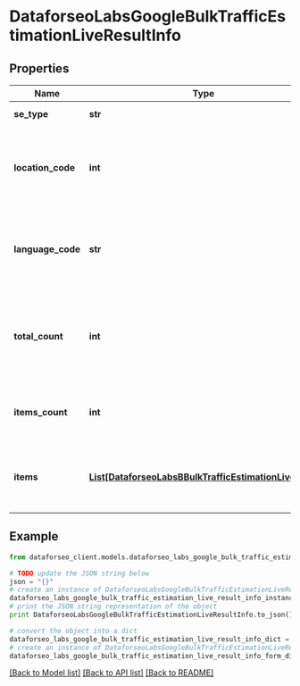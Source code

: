 # DataforseoLabsGoogleBulkTrafficEstimationLiveResultInfo


## Properties

Name | Type | Description | Notes
------------ | ------------- | ------------- | -------------
**se_type** | **str** | search engine type | [optional] 
**location_code** | **int** | location code in a POST array if there is no data, then the value is null | [optional] 
**language_code** | **str** | language code in a POST array if there is no data, then the value is null | [optional] 
**total_count** | **int** | total amount of results in our database relevant to your request | [optional] 
**items_count** | **int** | the number of results returned in the items array | [optional] 
**items** | [**List[DataforseoLabsBBulkTrafficEstimationLiveItem]**](DataforseoLabsBBulkTrafficEstimationLiveItem.md) | array of items with relevant traffic estimation data | [optional] 

## Example

```python
from dataforseo_client.models.dataforseo_labs_google_bulk_traffic_estimation_live_result_info import DataforseoLabsGoogleBulkTrafficEstimationLiveResultInfo

# TODO update the JSON string below
json = "{}"
# create an instance of DataforseoLabsGoogleBulkTrafficEstimationLiveResultInfo from a JSON string
dataforseo_labs_google_bulk_traffic_estimation_live_result_info_instance = DataforseoLabsGoogleBulkTrafficEstimationLiveResultInfo.from_json(json)
# print the JSON string representation of the object
print DataforseoLabsGoogleBulkTrafficEstimationLiveResultInfo.to_json()

# convert the object into a dict
dataforseo_labs_google_bulk_traffic_estimation_live_result_info_dict = dataforseo_labs_google_bulk_traffic_estimation_live_result_info_instance.to_dict()
# create an instance of DataforseoLabsGoogleBulkTrafficEstimationLiveResultInfo from a dict
dataforseo_labs_google_bulk_traffic_estimation_live_result_info_form_dict = dataforseo_labs_google_bulk_traffic_estimation_live_result_info.from_dict(dataforseo_labs_google_bulk_traffic_estimation_live_result_info_dict)
```
[[Back to Model list]](../README.md#documentation-for-models) [[Back to API list]](../README.md#documentation-for-api-endpoints) [[Back to README]](../README.md)


